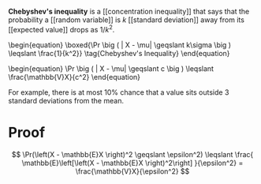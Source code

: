 **Chebyshev's inequality** is a [[concentration inequality]] that says that the probability a [[random variable]] is $k$ [[standard deviation]] away from its [[expected value]] drops as $1/k^2$.

\begin{equation}
\boxed{\Pr \big ( | X - \mu| \geqslant k\sigma \big ) \leqslant \frac{1}{k^2}} \tag{Chebyshev's Inequality}
\end{equation}

\begin{equation}
\Pr \big ( | X - \mu| \geqslant c \big ) \leqslant \frac{\mathbb{V}X}{c^2}
\end{equation}

For example, there is at most 10% chance that a value sits outside 3 standard deviations from the mean.

# Proof

$$
\Pr(\left(X - \mathbb{E}X \right)^2 \geqslant \epsilon^2) \leqslant \frac{ \mathbb{E}\left[\left(X - \mathbb{E}X \right)^2\right]  }{\epsilon^2} = \frac{\mathbb{V}X}{\epsilon^2}
$$
